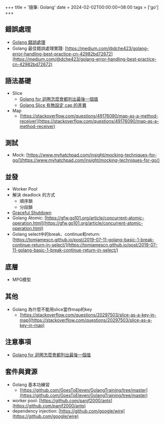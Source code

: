 +++
title = '隨筆: Golang'
date = 2024-02-02T00:00:00+08:00
tags = ['go']
+++

## 錯誤處理

- [Golang 錯誤處理](https://blog.messfar.com/post/note/golang-note-error-handle)
- Golang 最佳錯誤處理實踐: [https://medium.com/@dche423/golang-error-handling-best-practice-cn-42982bd72672](https://medium.com/@dche423/golang-error-handling-best-practice-cn-42982bd72672)

## 語法基礎

- Slice
    - [Golang for 迴圈怎麼會都列出最後一個值](https://blog.messfar.com/post/note/golang-note-slice-for-loop-notice)
    - [Golang Slice 有無設定 cap 的差異](https://blog.messfar.com/post/note/golang-note-slice-set-cap)
- Map
    - [https://stackoverflow.com/questions/49176090/map-as-a-method-receiver](https://stackoverflow.com/questions/49176090/map-as-a-method-receiver)

## 測試

- Mock: [https://www.myhatchpad.com/insight/mocking-techniques-for-go/](https://www.myhatchpad.com/insight/mocking-techniques-for-go/)

## 並發

- Worker Pool
- 解決 deadlock 的方式
    - 順序鎖
    - 分段鎖
- [Graceful Shutdown](https://blog.messfar.com/post/design-pattern/go-design-pattern-concurrency-patterns)
- Golang Atomic: [https://gfw.go101.org/article/concurrent-atomic-operation.html](https://gfw.go101.org/article/concurrent-atomic-operation.html)
- Golang select中的break、continue和return: [https://tomjamescn.github.io/post/2019-07-11-golang-basic-1-break-continue-return-in-select/](https://tomjamescn.github.io/post/2019-07-11-golang-basic-1-break-continue-return-in-select/)

## 底層

- MPG模型

## 其他

- Golang 為什麼不能用slice當作map的key
    - [https://stackoverflow.com/questions/20297503/slice-as-a-key-in-map](https://stackoverflow.com/questions/20297503/slice-as-a-key-in-map)

## 注意事項

- [Golang for 迴圈怎麼會都列出最後一個值](https://blog.messfar.com/post/note/golang-note-slice-for-loop-notice)

## 套件與資源

- Golang 基本功練習
    - [https://github.com/GoesToEleven/GolangTraining/tree/master](https://github.com/GoesToEleven/GolangTraining/tree/master)
- worker pool: [https://github.com/panjf2000/ants](https://github.com/panjf2000/ants)
- dependency injection: [https://github.com/google/wire](https://github.com/google/wire)
